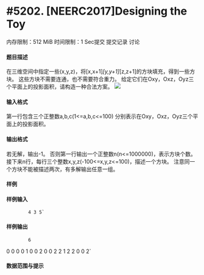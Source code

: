 
# #5202. [NEERC2017]Designing the Toy
内存限制：512 MiB 时间限制：1 Sec提交 提交记录 讨论
#### 题目描述
在三维空间中指定一些(x,y,z)，将[x,x+1]*[y,y+1]*[z,z+1]的方块填充，得到一些方块。
这些方块不需要连通，也不需要符合重力。
给定它们在Oxy，Oxz，Oyz三个平面上的投影面积，请构造一种合法方案。
![](upload/201803/1.png)


#### 输入格式
第一行包含三个正整数a,b,c(1<=a,b,c<=100)
分别表示在Oxy，Oxz，Oyz三个平面上的投影面积。


#### 输出格式
若无解，输出-1。
否则第一行输出一个正整数n(n<=1000000)，表示方块个数。
接下来n行，每行三个整数x,y,z(-100<=x,y,z<=100)，描述一个方块。
注意同一个方块不能被描述两次，有多解输出任意一组。


#### 样例

#### 样例输入

			4 3 5`
#### 样例输出

			6
0 0 0
0 1 0
0 2 0
0 2 2
1 2 2
0 0 2`
#### 数据范围与提示

